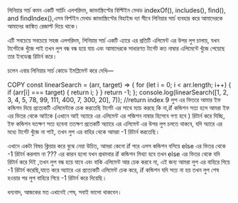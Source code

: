 লিনিয়ার সার্চ কমন একটি সার্চিং এলগরিদম, জাভাস্ক্রিপ্টের বিল্টিইন মেথড indexOf(), includes(), find(), and findIndex(),এসব বিল্টইন মেথড জাভাস্ক্রিপ্টের বিহাইন্ড দ্যা সীনে লিনিয়ার সার্চ ব্যবহার করে আমাদেরকে আমাদের কাঙ্কিত রেজাল্ট দিয়ে থাকে।

এটি সবচেয়ে সবচেয়ে সহজ এলগরিদম, লিনিয়ার সার্চ একটি এ্যারে এর প্রতিটি এলিমেন্ট এর উপর লুপ চালায়, যখন টার্গেটকে খুঁজে পাই তখন লুপ বন্ধ বন্ধ হয়ে যায় এবং আমাদেরকে সাধারণত টার্গেট কত নাম্বার এলিমেন্টে খুঁজে পেয়েছে তার ইনডেক্স রিটার্ন করে।

চলেন এবার লিনিয়ার সার্চ কোডে ইমপ্লিমেন্ট করে দেখি—

COPY
const linearSearch = (arr, target) => {
for (let i = 0; i < arr.length; i++) {
if (arr[i] === target) {
return i;
}
}
return -1;
};
console.log(linearSearch([1, 2, 3, 4, 5, 78, 99, 111, 400, 7, 300, 20], 7)); //return index 9
লুপ এর ভিতরে আমার ইফ কন্ডিশন দিয়ে প্রত্যেকটি এলিমেন্টকে চেক করতেছি টার্গেট এর সাথে ম্যাচ করছে কি না,if কন্ডিশন সত্য হলে আমরা ইফ এর ভিতর থেকে আইকে (এখানে আই অ্যাারে এর এলিমেন্ট এর পজিশন নাম্বার হিসেবে গণ্য হবে ) রিটার্ন করে দিচ্ছি, ইফ কন্ডিশন যতক্ষণ সত্য হবেনা ততক্ষণ প্রতেকটি অ্যাারে এর এলিমেন্ট এর উপর লুপ চলতে থাকবে, যদি অ্যারে এর মধ্যে টার্গেট খুঁজে না পাই, তখন লুপ এর বাহির থেকে আমরা -1 রিটার্ন করতেছি।

এখানে একটা বিষয় ক্লিয়ার করে বুঝে নেয়া উচিত, আমরা কেনো if পরে এলস কন্ডিশন বসিয়ে else এর ভিতর থেকে -1 রিটার্ন করলাম না ??? এর কারন হলো যখন প্রথমবার if কন্ডিশন মিথ্যা হবে তখন else এর ভিতর থেকে যদি রিটার্ন করে দিই ,তখন লুপ বন্ধ হয়ে যাবে এবং বাকি এলিমেন্ট আর চেক করবে না, এই জন্য আমরা লুপ এর বাহিরে গিয়ে -1 রিটার্ন করেছি,যাতে করে অ্যাারে এর প্রত্যেকটি এলিমেন্ট চেক করে, if কন্ডিশন যদি সত্য না হয় তখন লুপ শেষ হওয়ার পর লুপ বাহিরে গিয়ে -1 রিটার্ন করে দিয়েছি।

ধন্যবাদ, আজকের মত এখানেই শেষ, সবাই ভালো থাকবেন।
